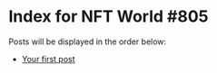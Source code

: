 # Index for NFT World #805
Posts will be displayed in the order below:

- [Your first post](./001-first.md)


